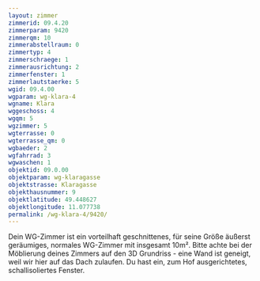 ```yaml
---
layout: zimmer
zimmerid: 09.4.20
zimmerparam: 9420
zimmerqm: 10
zimmerabstellraum: 0
zimmertyp: 4
zimmerschraege: 1
zimmerausrichtung: 2
zimmerfenster: 1
zimmerlautstaerke: 5
wgid: 09.4.00
wgparam: wg-klara-4
wgname: Klara
wggeschoss: 4
wgqm: 5
wgzimmer: 5
wgterrasse: 0
wgterrasse_qm: 0
wgbaeder: 2
wgfahrrad: 3
wgwaschen: 1
objektid: 09.0.00
objektparam: wg-klaragasse
objektstrasse: Klaragasse
objekthausnummer: 9
objektlatitude: 49.448627
objektlongitude: 11.077738
permalink: /wg-klara-4/9420/
---
```

Dein WG-Zimmer ist ein vorteilhaft geschnittenes, für seine Größe äußerst geräumiges, normales WG-Zimmer mit insgesamt 10m². Bitte achte bei der Möblierung deines Zimmers auf den 3D Grundriss - eine Wand ist geneigt, weil wir hier auf das Dach zulaufen. Du hast ein, zum Hof ausgerichtetes, schallisoliertes Fenster. 